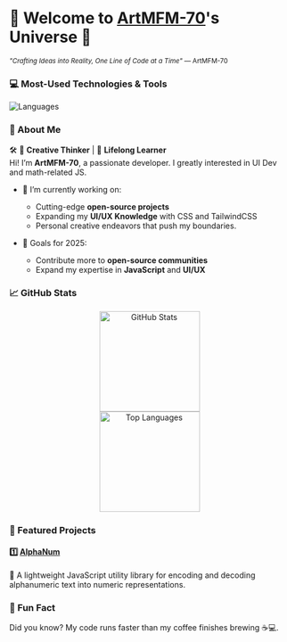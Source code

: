 # 🌌 Welcome to [ArtMFM-70](https://github.com/ArtMFM-70)'s Universe 🚀

<sub>_"Crafting Ideas into Reality, One Line of Code at a Time"_ — ArtMFM-70</sub>

### 💻 Most-Used Technologies & Tools

![Languages](https://skillicons.dev/icons?i=html,css,js,bootstrap,tailwindcss,vue,vite,nodejs,ai&theme=dark)

### 🚀 About Me

🛠 🎨 **Creative Thinker** | 📖 **Lifelong Learner**  
Hi! I’m **ArtMFM-70**, a passionate developer. I greatly interested in UI Dev and math-related JS.

- 🔭 I’m currently working on:

  - Cutting-edge **open-source projects**
  - Expanding my **UI/UX Knowledge** with CSS and TailwindCSS
  - Personal creative endeavors that push my boundaries.

- 🎯 Goals for 2025:
  - Contribute more to **open-source communities**
  - Expand my expertise in **JavaScript** and **UI/UX**

### 📈 GitHub Stats

<p align="center">
  <img src="https://github-readme-stats.vercel.app/api?username=ArtMFM-70&show_icons=true&theme=github_dark" alt="GitHub Stats" height="180rem" /><br />
  <img src="https://github-readme-stats.vercel.app/api/top-langs/?username=ArtMFM-70&layout=compact&theme=github_dark&langs_count=5" alt="Top Languages" height="180rem" />
</p>

### 🌟 Featured Projects

#### 1️⃣ [**AlphaNum**](https://github.com/ArtMFM-70/AlphaNum)

🔗 A lightweight JavaScript utility library for encoding and decoding alphanumeric text into numeric representations.

<!--
### 🌐 Connect with Me
<a href="https://linkedin.com/in/your-profile" target="_blank"><img src="https://img.shields.io/badge/-LinkedIn-0077B5?style=for-the-badge&logo=linkedin&logoColor=white"></a>
<a href="https://twitter.com/your-handle" target="_blank"><img src="https://img.shields.io/badge/-Twitter-1DA1F2?style=for-the-badge&logo=twitter&logoColor=white"></a>
<a href="mailto:your-email@example.com"><img src="https://img.shields.io/badge/-Email-D14836?style=for-the-badge&logo=gmail&logoColor=white"></a>
-->

### 🎉 Fun Fact

Did you know? My code runs faster than my coffee finishes brewing ☕💻.
